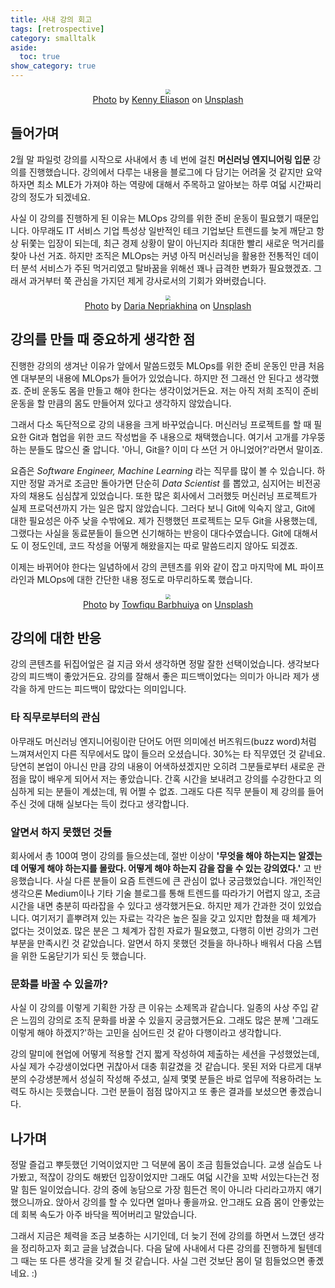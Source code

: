 ```yaml
---
title: 사내 강의 회고
tags: [retrospective]
category: smalltalk
aside:
  toc: true
show_category: true
---
```



<!--more-->

<center>
  <figure>
    <img src="https://i.imgur.com/eeGzIuu.png" style="zoom:50%;" loading="lazy"/>
    <figcaption style="text-align: center;"><a href="https://unsplash.com/ko/%EC%82%AC%EC%A7%84/1-aA2Fadydc">Photo</a> by <a href="https://unsplash.com/es/@neonbrand">Kenny Eliason</a> on <a href="https://unsplash.com/ko">Unsplash</a></figcaption>
  </figure>
</center>

## 들어가며

2월 말 파일럿 강의를 시작으로 사내에서 총 네 번에 걸친 **머신러닝 엔지니어링 입문** 강의를 진행했습니다. 강의에서 다루는 내용을 블로그에 다 담기는 어려울 것 같지만 요약하자면 최소 MLE가 가져야 하는 역량에 대해서 주목하고 알아보는 하루 여덟 시간짜리 강의 정도가 되겠네요.

사실 이 강의를 진행하게 된 이유는 MLOps 강의를 위한 준비 운동이 필요했기 때문입니다. 아무래도 IT 서비스 기업 특성상 일반적인 테크 기업보단 트렌드를 늦게 깨닫고 항상 뒤쫓는 입장이 되는데, 최근 경제 상황이 말이 아닌지라 최대한 빨리 새로운 먹거리를 찾아 나선 거죠. 하지만 조직은 MLOps는 커녕 아직 머신러닝을 활용한 전통적인 데이터 분석 서비스가 주된 먹거리였고 탈바꿈을 위해선 꽤나 급격한 변화가 필요했겠죠. 그래서 과거부터 쭉 관심을 가지던 제게 강사로서의 기회가 와버렸습니다.


<center>
  <figure>
    <img src="https://i.imgur.com/EXLF2Hy.png" style="zoom:50%;" loading="lazy"/>
    <figcaption style="text-align: center;"><a href="https://unsplash.com/ko/%EC%82%AC%EC%A7%84/zoCDWPuiRuA">Photo</a> by <a href="https://unsplash.com/@epicantus">Daria Nepriakhina</a> on <a href="https://unsplash.com/ko">Unsplash</a></figcaption>
  </figure>
</center>

## 강의를 만들 때 중요하게 생각한 점

진행한 강의의 생겨난 이유가 앞에서 말씀드렸듯 MLOps를 위한 준비 운동인 만큼 처음엔 대부분의 내용에 MLOps가 들어가 있었습니다. 하지만 전 그래선 안 된다고 생각했죠. 준비 운동도 몸을 만들고 해야 한다는 생각이었거든요. 저는 아직 저희 조직이 준비 운동을 할 만큼의 몸도 만들어져 있다고 생각하지 않았습니다.

그래서 다소 독단적으로 강의 내용을 크게 바꾸었습니다. 머신러닝 프로젝트를 할 때 필요한 Git과 협업을 위한 코드 작성법을 주 내용으로 채택했습니다. 여기서 고개를 갸우뚱하는 분들도 많으신 줄 압니다. '아니, Git을? 이미 다 쓰던 거 아니었어?'라면서 말이죠.

요즘은 _Software Engineer, Machine Learning_ 라는 직무를 많이 볼 수 있습니다. 하지만 정말 과거로 조금만 돌아가면 단순히 _Data Scientist_ 를 뽑았고, 심지어는 비전공자의 채용도 심심찮게 있었습니다. 또한 많은 회사에서 그러했듯 머신러닝 프로젝트가 실제 프로덕션까지 가는 일은 많지 않았습니다. 그러다 보니 Git에 익숙지 않고, Git에 대한 필요성은 아주 낮을 수밖에요. 제가 진행했던 프로젝트는 모두 Git을 사용했는데, 그랬다는 사실을 동료분들이 들으면 신기해하는 반응이 대다수였습니다. Git에 대해서도 이 정도인데, 코드 작성을 어떻게 해왔을지는 따로 말씀드리지 않아도 되겠죠.

이제는 바뀌어야 한다는 일념하에서 강의 콘텐츠를 위와 같이 잡고 마지막에 ML 파이프라인과 MLOps에 대한 간단한 내용 정도로 마무리하도록 했습니다. 

<center>
  <figure>
    <img src="https://i.imgur.com/iNM49bn.png" style="zoom:50%;" loading="lazy"/>
    <figcaption style="text-align: center;"><a href="https://unsplash.com/ko/%EC%82%AC%EC%A7%84/0ZUoBtLw3y4">Photo</a> by <a href="https://unsplash.com/fr/@towfiqu999999">Towfiqu Barbhuiya</a> on <a href="https://unsplash.com/ko">Unsplash</a></figcaption>
  </figure>
</center>

## 강의에 대한 반응

강의 콘텐츠를 뒤집어엎은 걸 지금 와서 생각하면 정말 잘한 선택이었습니다. 생각보다 강의 피드백이 좋았거든요. 강의를 잘해서 좋은 피드백이었다는 의미가 아니라 제가 생각을 하게 만드는 피드백이 많았다는 의미입니다.

### 타 직무로부터의 관심

아무래도 머신러닝 엔지니어링이란 단어도 어떤 의미에선 버즈워드(buzz word)처럼 느껴져서인지 다른 직무에서도 많이 들으러 오셨습니다. 30%는 타 직무였던 것 같네요. 당연히 본업이 아니신 만큼 강의 내용이 어색하셨겠지만 오히려 그분들로부터 새로운 관점을 많이 배우게 되어서 저는 좋았습니다. 간혹 시간을 보내려고 강의를 수강한다고 의심하게 되는 분들이 계셨는데, 뭐 어쩔 수 없죠. 그래도 다른 직무 분들이 제 강의를 들어주신 것에 대해 실보다는 득이 컸다고 생각합니다.

### 알면서 하지 못했던 것들

회사에서 총 100여 명이 강의를 들으셨는데, 절반 이상이 **'무엇을 해야 하는지는 알겠는데 어떻게 해야 하는지를 몰랐다. 어떻게 해야 하는지 감을 잡을 수 있는 강의였다.'** 고 반응했습니다. 사실 다른 분들이 요즘 트렌드에 큰 관심이 없나 궁금했었습니다. 개인적인 생각으론 Medium이나 기타 기술 블로그를 통해 트렌드를 따라가기 어렵지 않고, 조금 시간을 내면 충분히 따라잡을 수 있다고 생각했거든요. 하지만 제가 간과한 것이 있었습니다. 여기저기 흩뿌려져 있는 자료는 각각은 높은 질을 갖고 있지만 합쳤을 때 체계가 없다는 것이었죠. 많은 분은 그 체계가 잡힌 자료가 필요했고, 다행히 이번 강의가 그런 부분을 만족시킨 것 같았습니다. 알면서 하지 못했던 것들을 하나하나 배워서 다음 스텝을 위한 도움닫기가 되신 듯 했습니다.

### 문화를 바꿀 수 있을까?

사실 이 강의를 이렇게 기획한 가장 큰 이유는 소제목과 같습니다. 일종의 사상 주입 같은 느낌의 강의로 조직 문화를 바꿀 수 있을지 궁금했거든요. 그래도 많은 분께 '그래도 이렇게 해야 하겠지?'하는 고민을 심어드린 것 같아 다행이라고 생각합니다.

강의 말미에 현업에 어떻게 적용할 건지 짧게 작성하여 제출하는 세션을 구성했었는데, 사실 제가 수강생이었다면 귀찮아서 대충 휘갈겼을 것 같습니다. 못된 저와 다르게 대부분의 수강생분께서 성실히 작성해 주셨고, 실제 몇몇 분들은 바로 업무에 적용하려는 노력도 하시는 듯했습니다. 그런 분들이 점점 많아지고 또 좋은 결과를 보셨으면 좋겠습니다.

## 나가며

정말 즐겁고 뿌듯했던 기억이었지만 그 덕분에 몸이 조금 힘들었습니다. 교생 실습도 나가봤고, 적잖이 강의도 해봤던 입장이었지만 그래도 여덟 시간을 꼬박 서있는다는건 정말 힘든 일이었습니다. 강의 중에 농담으로 가장 힘든건 목이 아니라 다리라고까지 얘기했으니까요. 앉아서 강의를 할 수 있다면 얼마나 좋을까요. 안그래도 요즘 몸이 안좋았는데 회복 속도가 아주 바닥을 찍어버리고 말았습니다.

그래서 지금은 체력을 조금 보충하는 시기인데, 더 늦기 전에 강의를 하면서 느꼈던 생각을 정리하고자 회고 글을 남겼습니다. 다음 달에 사내에서 다른 강의를 진행하게 될텐데 그 때는 또 다른 생각을 갖게 될 것 같습니다. 사실 그런 것보단 몸이 덜 힘들었으면 좋곘네요. :)